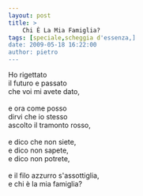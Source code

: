 ```yaml
---
layout: post
title: >
    Chi È La Mia Famiglia?
tags: [speciale,scheggia d'essenza,]
date: 2009-05-18 16:22:00
author: pietro
---
```

Ho rigettato<br/>il futuro e passato<br/>che voi mi avete dato,<br/><br/>e ora come posso<br/>dirvi che io stesso<br/>ascolto il tramonto rosso,<br/><br/>e dico che non siete,<br/>e dico non sapete,<br/>e dico non potrete,<br/><br/>e il filo azzurro s'assottiglia,<br/>e chi è la mia famiglia?
